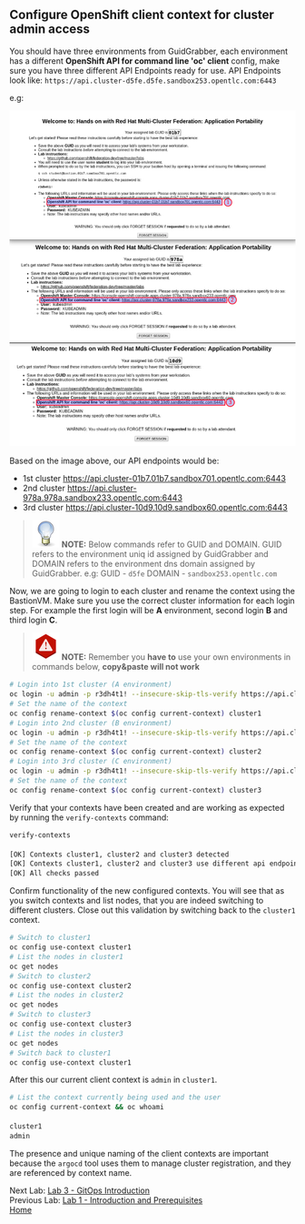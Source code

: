 <a id="markdown-configure-client-context-for-cluster-admin-access" name="configure-client-context-for-cluster-admin-access"></a>
## Configure OpenShift client context for cluster admin access

You should have three environments from GuidGrabber, each environment has a different **OpenShift API for command line 'oc' client** config, make sure you
have three different API Endpoints ready for use. API Endpoints look like: `https://api.cluster-d5fe.d5fe.sandbox253.opentlc.com:6443`

e.g:

![Environment API Endpoints](assets/api-endpoints.png)

Based on the image above, our API endpoints would be:

* 1st cluster https://api.cluster-01b7.01b7.sandbox701.opentlc.com:6443
* 2nd cluster https://api.cluster-978a.978a.sandbox233.opentlc.com:6443
* 3rd cluster https://api.cluster-10d9.10d9.sandbox60.opentlc.com:6443

> ![TIP](assets/tip-icon.png) **NOTE:** Below commands refer to GUID and DOMAIN. GUID refers to the environment uniq id assigned by GuidGrabber and DOMAIN refers to the environment dns domain assigned by GuidGrabber. e.g: GUID - `d5fe` DOMAIN - `sandbox253.opentlc.com`

Now, we are going to login to each cluster and rename the context using the BastionVM. Make sure you use the correct cluster information for each login step. For example the first login will
be **A** environment, second login **B** and third login **C**.

> ![WARNING](assets/warning-icon.png) **NOTE:** Remember you **have to** use your own environments in commands below, **copy&paste will not work**

~~~sh
# Login into 1st cluster (A environment)
oc login -u admin -p r3dh4t1! --insecure-skip-tls-verify https://api.cluster-GUID.GUID.DOMAIN:6443
# Set the name of the context
oc config rename-context $(oc config current-context) cluster1
# Login into 2nd cluster (B environment)
oc login -u admin -p r3dh4t1! --insecure-skip-tls-verify https://api.cluster-GUID.GUID.DOMAIN:6443
# Set the name of the context
oc config rename-context $(oc config current-context) cluster2
# Login into 3rd cluster (C environment)
oc login -u admin -p r3dh4t1! --insecure-skip-tls-verify https://api.cluster-GUID.GUID.DOMAIN:6443
# Set the name of the context
oc config rename-context $(oc config current-context) cluster3
~~~

Verify that your contexts have been created and are working as expected by running the `verify-contexts` command:

~~~sh
verify-contexts

[OK] Contexts cluster1, cluster2 and cluster3 detected
[OK] Contexts cluster1, cluster2 and cluster3 use different api endpoints
[OK] All checks passed
~~~


Confirm functionality of the new configured contexts. You will see that as you switch contexts and list nodes, that you are indeed switching to different clusters. Close out this validation by switching back to the `cluster1` context.

~~~sh
# Switch to cluster1
oc config use-context cluster1
# List the nodes in cluster1
oc get nodes
# Switch to cluster2
oc config use-context cluster2
# List the nodes in cluster2
oc get nodes
# Switch to cluster3
oc config use-context cluster3
# List the nodes in cluster3
oc get nodes
# Switch back to cluster1
oc config use-context cluster1
~~~

After this our current client context is `admin` in `cluster1`.

~~~sh
# List the context currently being used and the user
oc config current-context && oc whoami

cluster1
admin
~~~

The presence and unique naming of the client contexts are important because the `argocd` tool uses them to manage cluster registration, and they are referenced by context name.

Next Lab: [Lab 3 - GitOps Introduction](./3.md)<br>
Previous Lab: [Lab 1 - Introduction and Prerequisites](./1.md)<br>
[Home](./README.md)
